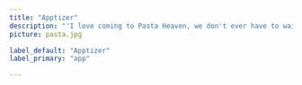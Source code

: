 ```yaml
---
title: "Apptizer"
description: "'I love coming to Pasta Heaven, we don't ever have to wait get our apptizer!'exclaimed an excited customer. Apptizer made it easy for Pasta Heaven to create an app that allows they're already happy customers to become thrilled by not having to wait for an apptizer when they sit down to eat. "
picture: pasta.jpg

label_default: "Apptizer" 
label_primary: "app"

---
```

